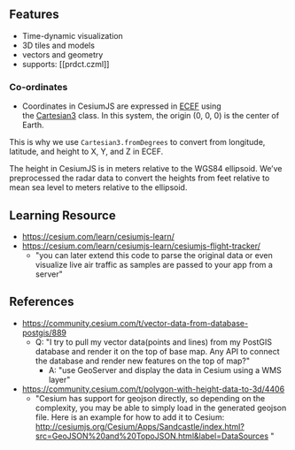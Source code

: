 
## Features

- Time-dynamic visualization
- 3D tiles and models
- vectors and geometry
- supports: [[prdct.czml]]

### Co-ordinates

- Coordinates in CesiumJS are expressed in [ECEF](https://en.wikipedia.org/wiki/ECEF) using the [Cartesian3](https://cesium.com/learn/cesiumjs/ref-doc/Cartesian3.html) class. In this system, the origin (0, 0, 0) is the center of Earth.

This is why we use `Cartesian3.fromDegrees` to convert from longitude, latitude, and height to X, Y, and Z in ECEF.

The height in CesiumJS is in meters relative to the WGS84 ellipsoid. We’ve preprocessed the radar data to convert the heights from feet relative to mean sea level to meters relative to the ellipsoid.

## Learning Resource

- https://cesium.com/learn/cesiumjs-learn/
- https://cesium.com/learn/cesiumjs-learn/cesiumjs-flight-tracker/
  - "you can later extend this code to parse the original data or even visualize live air traffic as samples are passed to your app from a server"

## References

- https://community.cesium.com/t/vector-data-from-database-postgis/889
  - Q: "I try to pull my vector data(points and lines) from my PostGIS database and render it on the top of base map. Any API to connect the database and render new features on the top of map?"
    - A: "use GeoServer and display the data in Cesium using a WMS layer"
- https://community.cesium.com/t/polygon-with-height-data-to-3d/4406
  - "Cesium has support for geojson directly, so depending on the complexity, you may be able to simply load in the generated geojson file. Here is an example for how to add it to Cesium: http://cesiumjs.org/Cesium/Apps/Sandcastle/index.html?src=GeoJSON%20and%20TopoJSON.html&label=DataSources "